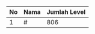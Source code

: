 | No | Nama            | Jumlah Level |
|----|-----------------|--------------|
| 1  | #    |    806        |
